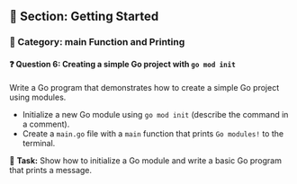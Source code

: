 ## 📘 Section: Getting Started  
### 🔹 Category: main Function and Printing  
#### ❓ Question 6: Creating a simple Go project with `go mod init`

Write a Go program that demonstrates how to create a simple Go project using modules.

- Initialize a new Go module using `go mod init` (describe the command in a comment).
- Create a `main.go` file with a `main` function that prints `Go modules!` to the terminal.

🔧 **Task:** Show how to initialize a Go module and write a basic Go program that prints a message.
